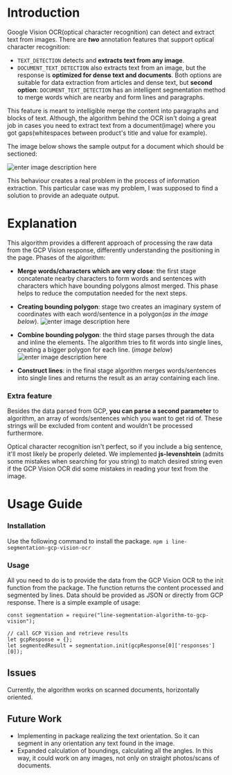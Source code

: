 # Introduction
Google Vision OCR(optical character recognition) can detect and extract text from images. There are ***two*** annotation features that support optical character recognition:
- `TEXT_DETECTION` detects and **extracts text from any image**.
- `DOCUMENT_TEXT_DETECTION` also extracts text from an image, but the response is **optimized for dense text and documents**.
Both options are suitable for data extraction from articles and dense text, but **second option**: `DOCUMENT_TEXT_DETECTION` has an intelligent segmentation method to merge words which are nearby and form lines and paragraphs.

This feature is meant to intelligible merge the content into paragraphs and blocks of text. Although, the algorithm behind the OCR isn't doing a great job in cases you need to extract text from a document(image) where you got gaps(whitespaces between product's title and value for example).

The image below shows the sample output for a document which should be sectioned: 

![enter image description here](https://lh3.google.com/u/0/d/16mxuiZJUjagYfVB0v2q4tfNKLoUD1pJn=w2880-h936-iv1)

This behaviour creates a real problem in the process of information extraction. This particular case was my problem, I was supposed to find a solution to provide an adequate output.

# Explanation
This algorithm provides a different approach of processing the raw data from the GCP Vision response, differently understanding the positioning in the page.
Phases of the algorithm:
 

 - **Merge words/characters which are very close**: the first stage concatenate nearby characters to form words and sentences with characters which have bounding polygons almost merged. This phase helps to reduce the computation needed for the next steps.
 - **Creating bounding polygon**: stage two creates an imaginary system of coordinates with each word/sentence in a polygon(*as in the image below*).
 ![enter image description here](https://lh3.google.com/u/0/d/1zryKdJIbW5fOPvPEAPj6o2w_Hu_k0H5f=w2880-h1578-iv1)

 - **Combine bounding polygon**: the third stage parses through the data and inline the elements. The algorithm tries to fit words into single lines, creating a bigger polygon for each line. (*image below*)
![enter image description here](https://lh3.google.com/u/0/d/1boPtpd6zrVCXcfgNIYdpJXEhnWaG0XPj=w2880-h936-iv1)
 - **Construct lines**: in the final stage algorithm merges words/sentences into single lines and returns the result as an array containing each line.

### Extra feature
Besides the data parsed from GCP, **you can parse a second parameter** to algorithm, an array of words/sentences which you want to get rid of. These strings will be excluded from content and wouldn't be processed furthermore.

Optical character recognition isn't perfect, so if you include a big sentence, it'll most likely be properly deleted. We implemented **js-levenshtein** (admits some mistakes when searching for you string) to match desired string even if the GCP Vision OCR did some mistakes in reading your text from the image.
# Usage Guide
### Installation
Use the following command to install the package.
```npm i line-segmentation-gcp-vision-ocr```

### Usage
All you need to do is to provide the data from the GCP Vision OCR to the init function from the package. The function returns the content processed and segmented by lines. Data should be provided as JSON or directly from GCP response.
There is a simple example of usage:
```
const segmentation = require("line-segmentation-algorithm-to-gcp-vision");

// call GCP Vision and retrieve results
let gcpResponse = {};
let segmentedResult = segmentation.init(gcpResponse[0]['responses'][0]);
```
## Issues
Currently, the algorithm works on scanned documents, horizontally oriented.
## Future Work
 - Implementing in package realizing the text orientation. So it can segment in any orientation any text found in the image.
 - Expanded calculation of boundings, calculating all the angles. In this way, it could work on any images, not only on straight photos/scans of documents.
